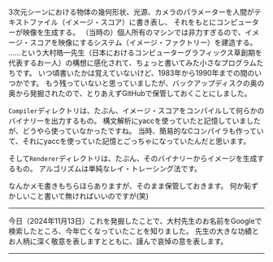 3次元シーンにおける物体の幾何形状、光源、カメラのパラメーターを人間がテキストファイル（イメージ・スコア）に書き表し、
それをもとにコンピューターが映像を生成する。
（当時の）個人所有のマシンでは非力すぎるので、イメージ・スコアを映像にするシステム（イメージ・ファクトリー）を建造する。
……という大村皓一先生（日本におけるコンピューターグラフィックス草創期を代表するお一人）の構想に感化されて、ちょっと書いてみた小さなプログラムたちです。
いつ頃書いたかは覚えていないけど、1983年から1990年までの間のいつかです。
もう残っていないと思っていましたが、バックアップディスクの奥の奥から発掘されたので、とりあえずGitHubで保管しておくことにしました。

`Compiler`ディレクトリは、たぶん、イメージ・スコアをコンパイルして何らかのバイナリーを出力するもの。
構文解析にyaccを使っていたと記憶していましたが、どうやら使っていなかったですね。
当時、簡易的なCコンパイラも作っていて、それにyaccを使っていた記憶とごっちゃになっていたんだと思います。

そして`Renderer`ディレクトリは、たぶん、そのバイナリーからイメージを生成するもの。
アルゴリズムは単純なレイ・トレーシング法です。

なんかメモ書きもちらほらありますが、そのまま保管しておきます。
何か恥ずかしいこと書いて無ければいいのですが(笑)

---

今日（2024年11月13日）これを発掘したことで、大村先生のお名前をGoogleで検索したところ、今年亡くなっていたことを知りました。
先生の大きな功績とお人柄に深く敬意を表しますとともに、謹んで哀悼の意を表します。

---
